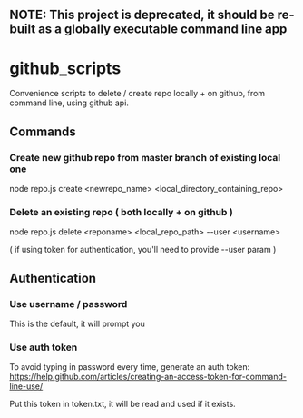 ## NOTE: This project is deprecated, it should be re-built as a globally executable command line app


# github_scripts
Convenience scripts to delete / create repo locally + on github, from command line, using github api.

## Commands

### Create new github repo from master branch of existing local one
node repo.js create \<newrepo_name\> \<local_directory_containing_repo\>

### Delete an existing repo ( both locally + on github )
node repo.js delete \<reponame\> \<local_repo_path\> --user \<username\>

( if using token for authentication, you'll need to provide --user param )

## Authentication

### Use username / password
This is the default, it will prompt you

### Use auth token
To avoid typing in password every time, generate an auth token:
https://help.github.com/articles/creating-an-access-token-for-command-line-use/

Put this token in token.txt, it will be read and used if it exists.
